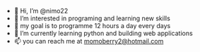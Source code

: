- 👋 Hi, I’m @nimo22
- 👀 I’m interested in programing and learning new skills
- 🥅 my goal is to programme 12 hours a day every days 
- 🌱 I’m currently learning python and building web applications
- 📫 you can reach me at momoberry2@hotmail.com

